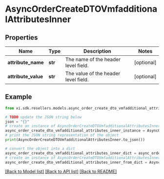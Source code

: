 # AsyncOrderCreateDTOVmfadditionalAttributesInner


## Properties

Name | Type | Description | Notes
------------ | ------------- | ------------- | -------------
**attribute_name** | **str** | The name of the header level field. | [optional] 
**attribute_value** | **str** | The value of the header level field. | [optional] 

## Example

```python
from xi.sdk.resellers.models.async_order_create_dto_vmfadditional_attributes_inner import AsyncOrderCreateDTOVmfadditionalAttributesInner

# TODO update the JSON string below
json = "{}"
# create an instance of AsyncOrderCreateDTOVmfadditionalAttributesInner from a JSON string
async_order_create_dto_vmfadditional_attributes_inner_instance = AsyncOrderCreateDTOVmfadditionalAttributesInner.from_json(json)
# print the JSON string representation of the object
print(AsyncOrderCreateDTOVmfadditionalAttributesInner.to_json())

# convert the object into a dict
async_order_create_dto_vmfadditional_attributes_inner_dict = async_order_create_dto_vmfadditional_attributes_inner_instance.to_dict()
# create an instance of AsyncOrderCreateDTOVmfadditionalAttributesInner from a dict
async_order_create_dto_vmfadditional_attributes_inner_from_dict = AsyncOrderCreateDTOVmfadditionalAttributesInner.from_dict(async_order_create_dto_vmfadditional_attributes_inner_dict)
```
[[Back to Model list]](../README.md#documentation-for-models) [[Back to API list]](../README.md#documentation-for-api-endpoints) [[Back to README]](../README.md)


